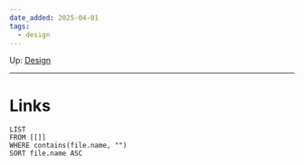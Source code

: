 ```yaml
---
date_added: 2025-04-01
tags:
  - design
---
```

Up: [Design](Design.md)
___
 
# Links
```dataview
LIST
FROM [[]]
WHERE contains(file.name, "")
SORT file.name ASC
```
